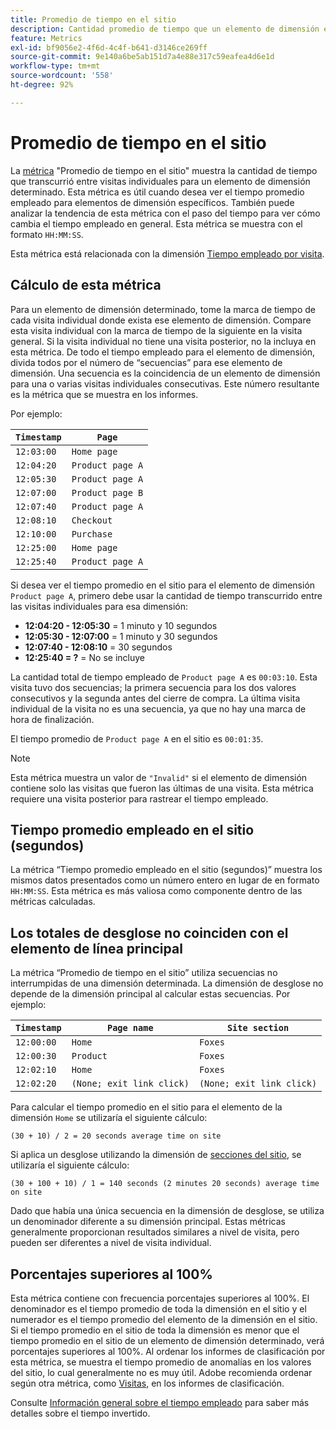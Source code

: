 ```yaml
---
title: Promedio de tiempo en el sitio
description: Cantidad promedio de tiempo que un elemento de dimensión en concreto existió entre visitas.
feature: Metrics
exl-id: bf9056e2-4f6d-4c4f-b641-d3146ce269ff
source-git-commit: 9e140a6be5ab151d7a4e88e317c59eafea4d6e1d
workflow-type: tm+mt
source-wordcount: '558'
ht-degree: 92%

---
```


# Promedio de tiempo en el sitio

La [métrica](overview.md) &quot;Promedio de tiempo en el sitio&quot; muestra la cantidad de tiempo que transcurrió entre visitas individuales para un elemento de dimensión determinado. Esta métrica es útil cuando desea ver el tiempo promedio empleado para elementos de dimensión específicos. También puede analizar la tendencia de esta métrica con el paso del tiempo para ver cómo cambia el tiempo empleado en general. Esta métrica se muestra con el formato `HH:MM:SS`.

Esta métrica está relacionada con la dimensión [Tiempo empleado por visita](../dimensions/time-spent-per-visit.md).

## Cálculo de esta métrica

Para un elemento de dimensión determinado, tome la marca de tiempo de cada visita individual donde exista ese elemento de dimensión. Compare esta visita individual con la marca de tiempo de la siguiente en la visita general. Si la visita individual no tiene una visita posterior, no la incluya en esta métrica. De todo el tiempo empleado para el elemento de dimensión, divida todos por el número de “secuencias” para ese elemento de dimensión. Una secuencia es la coincidencia de un elemento de dimensión para una o varias visitas individuales consecutivas. Este número resultante es la métrica que se muestra en los informes.

Por ejemplo:

| `Timestamp` | `Page` |
| --- | --- |
| `12:03:00` | `Home page` |
| `12:04:20` | `Product page A` |
| `12:05:30` | `Product page A` |
| `12:07:00` | `Product page B` |
| `12:07:40` | `Product page A` |
| `12:08:10` | `Checkout` |
| `12:10:00` | `Purchase` |
| `12:25:00` | `Home page` |
| `12:25:40` | `Product page A` |


Si desea ver el tiempo promedio en el sitio para el elemento de dimensión `Product page A`, primero debe usar la cantidad de tiempo transcurrido entre las visitas individuales para esa dimensión:

* **12:04:20 - 12:05:30** = 1 minuto y 10 segundos
* **12:05:30 - 12:07:00** = 1 minuto y 30 segundos
* **12:07:40 - 12:08:10** = 30 segundos
* **12:25:40 = ?** = No se incluye

La cantidad total de tiempo empleado de `Product page A` es `00:03:10`. Esta visita tuvo dos secuencias; la primera secuencia para los dos valores consecutivos y la segunda antes del cierre de compra. La última visita individual de la visita no es una secuencia, ya que no hay una marca de hora de finalización.

El tiempo promedio de `Product page A` en el sitio es `00:01:35`.

>[!NOTE]
>
>Esta métrica muestra un valor de `"Invalid"` si el elemento de dimensión contiene solo las visitas que fueron las últimas de una visita. Esta métrica requiere una visita posterior para rastrear el tiempo empleado.

## Tiempo promedio empleado en el sitio (segundos)

La métrica “Tiempo promedio empleado en el sitio (segundos)” muestra los mismos datos presentados como un número entero en lugar de en formato `HH:MM:SS`. Esta métrica es más valiosa como componente dentro de las métricas calculadas.

## Los totales de desglose no coinciden con el elemento de línea principal

La métrica “Promedio de tiempo en el sitio” utiliza secuencias no interrumpidas de una dimensión determinada. La dimensión de desglose no depende de la dimensión principal al calcular estas secuencias. Por ejemplo:

| `Timestamp` | `Page name` | `Site section` |
| --- | --- | --- |
| `12:00:00` | `Home` | `Foxes` |
| `12:00:30` | `Product` | `Foxes` |
| `12:02:10` | `Home` | `Foxes` |
| `12:02:20` | `(None; exit link click)` | `(None; exit link click)` |

Para calcular el tiempo promedio en el sitio para el elemento de la dimensión `Home` se utilizaría el siguiente cálculo:

```text
(30 + 10) / 2 = 20 seconds average time on site
```

Si aplica un desglose utilizando la dimensión de [secciones del sitio](../dimensions/site-section.md), se utilizaría el siguiente cálculo:

```text
(30 + 100 + 10) / 1 = 140 seconds (2 minutes 20 seconds) average time on site
```

Dado que había una única secuencia en la dimensión de desglose, se utiliza un denominador diferente a su dimensión principal. Estas métricas generalmente proporcionan resultados similares a nivel de visita, pero pueden ser diferentes a nivel de visita individual.

## Porcentajes superiores al 100%

Esta métrica contiene con frecuencia porcentajes superiores al 100%. El denominador es el tiempo promedio de toda la dimensión en el sitio y el numerador es el tiempo promedio del elemento de la dimensión en el sitio. Si el tiempo promedio en el sitio de toda la dimensión es menor que el tiempo promedio en el sitio de un elemento de dimensión determinado, verá porcentajes superiores al 100%. Al ordenar los informes de clasificación por esta métrica, se muestra el tiempo promedio de anomalías en los valores del sitio, lo cual generalmente no es muy útil. Adobe recomienda ordenar según otra métrica, como [Visitas](visits.md), en los informes de clasificación.

Consulte [Información general sobre el tiempo empleado](time-spent.md) para saber más detalles sobre el tiempo invertido.
